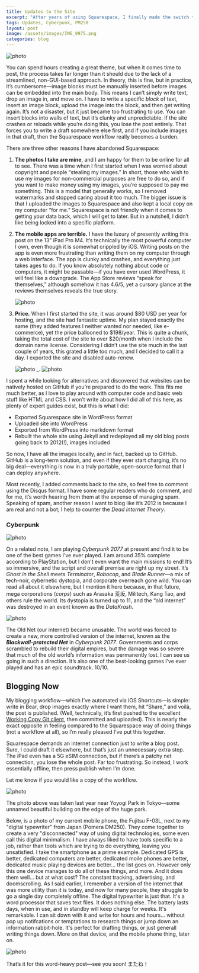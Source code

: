```yaml
---
title: Updates to the Site
excerpt: "After years of using Squarespace, I finally made the switch to Jekyll and GitHub Pages. The reasons? Clunky editing, restrictive workflows, poor mobile apps, and rising costs. Now, my site is fully in my control, backed up locally and on GitHub, with a seamless blogging workflow. I’ve also restored comments and embraced a more open, personal web—something that feels increasingly rare in today’s internet. Oh, and I’m playing Cyberpunk 2077, which ties into all this more than you’d think…"
tags: Updates, Cyberpunk, PM250
layout: post
image: /assets/images/IMG_0975.png
categories: blog
---
```


![photo](/assets/images/IMG_0829.png)

You can spend hours creating a great theme, but when it comes time to post, the process takes far longer than it should due to the lack of a streamlined, non-GUI-based approach. In theory, this is fine, but in practice, it’s cumbersome—image blocks must be manually inserted before images can be embedded into the main body. This means I can’t simply write text, drop an image in, and move on. I have to write a specific *block* of text, insert an image block, upload the image into the block, and then get writing again. It’s not a disaster, but it just became too frustrating to use. You can insert blocks into walls of text, but it’s clunky and unpredictable. If the site crashes or reloads while you’re doing this, you lose the post entirely. That forces you to write a draft somewhere else first, and if you include images in that draft, then the Squarespace workflow really becomes a burden.

There are three other reasons I have abandoned Squarespace:

1. **The photos I take are mine**, and I am happy for them to be online for all to see. There was a time when I first started when I was worried about copyright and people “stealing my images.” In short, those who wish to use my images for non-commercial purposes are free to do so, and if you want to make money using my images, you’re supposed to pay me something. This is a model that generally works, so I removed watermarks and stopped caring about it too much. The bigger issue is that I uploaded the images to Squarespace and also kept a local copy on my computer “for me.” Squarespace is not friendly when it comes to getting your data back, which I will get to later. But in a nutshell, I didn’t like being locked into a specific platform.

2. **The mobile apps are terrible.** I have the luxury of presently writing this post on the 13” iPad Pro M4. It’s technically the most powerful computer I own, even though it is somewhat crippled by iOS. Writing posts on the app is even more frustrating than writing them on my computer through a web interface. The app is clunky and crashes, and everything just takes ages to do. If you know absolutely nothing about code or computers, it might be passable—if you have ever used WordPress, it will feel like a downgrade. The App Store reviews “speak for themselves,” although somehow it has 4.6/5, yet a cursory glance at the reviews themselves reveals the true story.

   ![photo](/assets/images/1308d465e471abe22290ccbf3d700b2c014e308d.png)

3. **Price.** When I first started the site, it was around $80 USD per year for hosting, and the site had fantastic uptime. My plan stayed exactly the same (they added features I neither wanted nor needed, like e-commerce), yet the price ballooned to $198/year. This is quite a chunk, taking the total cost of the site to over $20/month when I include the domain name license. Considering I didn’t use the site much in the last couple of years, this grated a little too much, and I decided to call it a day. I exported the site and disabled auto-renew.

   ![photo](/assets/images/PastedGraphic0123.png)
   _.
   ![photo](/assets/images/image.png)

I spent a while looking for alternatives and discovered that websites can be natively hosted on GitHub if you’re prepared to do the work. This fits me much better, as I love to play around with computer code and basic web stuff like HTML and CSS. I won’t write about how I did all of this here, as plenty of expert guides exist, but this is what I did:

- Exported Squarespace site in WordPress format
- Uploaded site into WordPress
- Exported from WordPress into markdown format
- Rebuilt the whole site using Jekyll and redeployed all my old blog posts going back to 2012(!), images included

So now, I have all the images locally, and in fact, backed up to GitHub. GitHub is a long-term solution, and even if they ever start charging, it’s no big deal—everything is now in a truly portable, open-source format that I can deploy anywhere.

Most recently, I added comments back to the site, so feel free to comment using the Disqus format. I have some regular readers who do comment, and for me, it’s worth hearing from them at the expense of managing spam. Speaking of spam, another reason I want to blog like it’s 2012 is because I am real and not a bot; I help to counter the *Dead Internet Theory*.

### Cyberpunk

![photo](/assets/images/IMG_0711.png)

On a related note, I am playing *Cyberpunk 2077* at present and find it to be one of the best games I’ve ever played. I am around 35% complete according to PlayStation, but I don’t even want the main missions to end! It’s so immersive, and the script and overall premise are right up my street. It’s *Ghost in the Shell* meets *Terminator*, *Robocop*, and *Blade Runner*—a mix of tech-noir, cybernetic dystopia, and corporate overreach gone wild. You can read all about it elsewhere, but I mention it here because, in that future, mega corporations (*corps*) such as Arasaka 荒坂, Militech, Kang Tao, and others rule the world. Its dystopia is turned up to 11, and the “old internet” was destroyed in an event known as the *DataKrash*.

   ![photo](/assets/images/F009DC56-BF6C-4746-9E0F-DC36F29AC68F.png)

The Old Net (our internet) became unusable. The world was forced to create a new, more controlled version of the internet, known as the ***Blackwall-protected Net*** in *Cyberpunk 2077*. Governments and corps scrambled to rebuild their digital empires, but the damage was so severe that much of the old world’s information was permanently lost. I can see us going in such a direction. It’s also one of the best-looking games I’ve ever played and has an epic soundtrack. 10/10.

## Blogging Now

My blogging workflow—which I’ve automated via iOS Shortcuts—is simple: write in Bear, drop images exactly where I want them, hit “Share,” and voilà, the post is published. (Well, technically, it’s first pushed to the excellent [Working Copy Git client](https://workingcopy.app), then committed and uploaded). This is nearly the exact opposite in feeling compared to the Squarespace way of doing things (not a workflow at all), so I’m really pleased I’ve put this together. 

Squarespace demands an internet connection just to write a blog post. Sure, I could draft it elsewhere, but that’s just an unnecessary extra step. The iPad even has a 5G eSIM connection, but if there’s a patchy net connection, you lose the whole post. Far too frustrating. So instead, I work essentially offline, then press publish when I’m done.

Let me know if you would like a copy of the workflow.

![photo](/assets/images/DSC00476.png)

The photo above was taken last year near Yoyogi Park in Tokyo—some unnamed beautiful building on the edge of the huge park. 

Below, is a photo of my current mobile phone, the Fujitsu F-03L, next to my "digital typewriter" from Japan (Pomera DM250). They come together to create a very "disconnected" way of using digital technologies, some even call this digital minimalism. I have always liked to have tools specific to a job, rather than tools which are trying to do everything, leaving you unsatisfied. I take the smartphone as a prime example. Dedicated GPS is better, dedicated computers are better, dedicated moile phones are better, dedicated music playing devices are better... the list goes on. However only this one device manages to do all of these things, and more. And it does them well... but at what cost? The constant tracking, advertising, and doomscrolling. As I said earlier, I remember a version of the internet that was more utility than it is today, and now for many people, they struggle to go a single day completely offline. The digital typewriter is just that. It's a word processor that saves text files. It does nothing else. The battery lasts days, when in use, and in standby will keep charge for weeks. It's remarkable. I can sit down with it and write for hours and hours... without pop up notifcations or temptations to research things or jump down an information rabbit-hole. It's perfect for drafting things, or just generall writing things down. More on that device, and the mobile phone thing, later on.

![photo](/assets/images/IMG_0975.png)

That’s it for this word-heavy post—see you soon! またね！